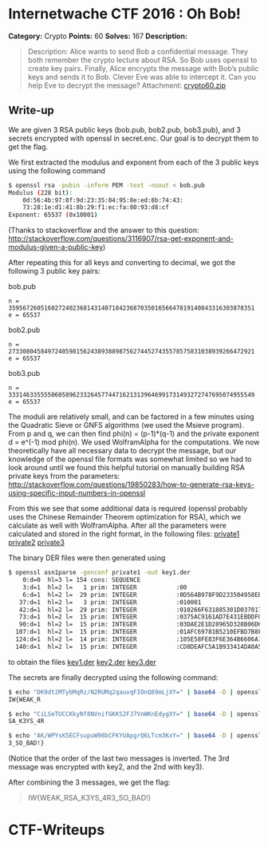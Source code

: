 # Internetwache CTF 2016 : Oh Bob!

**Category:** Crypto
**Points:** 60
**Solves:** 167
**Description:**

> Description: Alice wants to send Bob a confidential message. They both remember the crypto lecture about RSA. So Bob uses openssl to create key pairs. Finally, Alice encrypts the message with Bob’s public keys and sends it to Bob. Clever Eve was able to intercept it. Can you help Eve to decrypt the message?
> Attachment: [crypto60.zip](./crypto60.zip)

## Write-up

We are given 3 RSA public keys (bob.pub, bob2.pub, bob3.pub), and 3 secrets encrypted with openssl in secret.enc.
Our goal is to decrypt them to get the flag.

We first extracted the modulus and exponent from each of the 3 public keys using the following command
```sh
$ openssl rsa -pubin -inform PEM -text -noout < bob.pub
Modulus (228 bit):
    0d:56:4b:97:8f:9d:23:35:04:95:8e:ed:8b:74:43:
    73:28:1e:d1:41:8b:29:f1:ec:fa:80:93:d8:cf
Exponent: 65537 (0x10001)
```
(Thanks to stackoverflow and the answer to this question: http://stackoverflow.com/questions/3116907/rsa-get-exponent-and-modulus-given-a-public-key)

After repeating this for all keys and converting to decimal, we got the following 3 public key pairs:

bob.pub
```
n = 359567260516027240236814314071842368703501656647819140843316303878351
e = 65537
```
bob2.pub
```
n = 273308045849724059815624389388987562744527435578575831038939266472921
e = 65537
```

bob3.pub
```
n = 333146335555060589623326457744716213139646991731493272747695074955549
e = 65537
```

The moduli are relatively small, and can be factored in a few minutes using the Quadratic Sieve or GNFS algorithms (we used the Msieve program).
From p and q, we can then find phi(n) = (p-1)*(q-1) and the private exponent d = e^(-1) mod phi(n). We used WolframAlpha for the computations.
We now theoretically have all necessary data to decrypt the message, but our knowledge of the openssl file formats was somewhat limited
so we had to look around until we found this helpful tutorial on manually building RSA private keys from the parameters:
http://stackoverflow.com/questions/19850283/how-to-generate-rsa-keys-using-specific-input-numbers-in-openssl

From this we see that some additional data is required (openssl probably uses the Chinese Remainder Theorem optimization for RSA),
which we calculate as well with WolframAlpha. After all the parameters were calculated and stored in the right format, in the following files:
[private1](./private1)
[private2](./private2)
[private3](./private3)

The binary DER files were then generated using
```sh
$ openssl asn1parse -genconf private1 -out key1.der
    0:d=0  hl=3 l= 154 cons: SEQUENCE          
    3:d=1  hl=2 l=   1 prim: INTEGER           :00
    6:d=1  hl=2 l=  29 prim: INTEGER           :0D564B978F9D233504958EED8B744373281ED1418B29F1ECFA8093D8CF
   37:d=1  hl=2 l=   3 prim: INTEGER           :010001
   42:d=1  hl=2 l=  29 prim: INTEGER           :010266F631885301D037017A38F3B3196B3491CE1C97007055FD220001
   73:d=1  hl=2 l=  15 prim: INTEGER           :0375AC9161AD7E431EBDDF01E514CF
   90:d=1  hl=2 l=  15 prim: INTEGER           :03DAE2E1D28965D328B06D615DFC01
  107:d=1  hl=2 l=  15 prim: INTEGER           :01AFC69781B5210EFBD7B8F6A585C5
  124:d=1  hl=2 l=  14 prim: INTEGER           :105E58FE83F6E364B6606A100401
  140:d=1  hl=2 l=  15 prim: INTEGER           :CD8DEAFC5A1B933414DA0A5CCA95
```
to obtain the files
[key1.der](./key1.der)
[key2.der](./key2.der)
[key3.der](./key3.der)

The secrets are finally decrypted using the following command:
```sh
$ echo "DK9dt2MTybMqRz/N2RUMq2qauvqFIOnQ89mLjXY=" | base64 -D | openssl rsautl -keyform DER -inkey key1.der -decrypt
IW{WEAK_R

$ echo "CiLSeTUCCKkyNf8NVnifGKKS2FJ7VnWKnEdygXY=" | base64 -D | openssl rsautl -keyform DER -inkey key2.der -decrypt
SA_K3YS_4R

$ echo "AK/WPYsK5ECFsupuW98bCFKYUApgrQ6LTcm3KxY=" | base64 -D | openssl rsautl -keyform DER -inkey key3.der -decrypt
3_SO_BAD!}

```
(Notice that the order of the last two messages is inverted. The 3rd message was encrypted with key2, and the 2nd with key3).

After combining the 3 messages, we get the flag:
>  IW{WEAK_RSA_K3YS_4R3_SO_BAD!}

# CTF-Writeups
